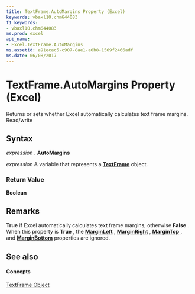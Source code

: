 ```yaml
---
title: TextFrame.AutoMargins Property (Excel)
keywords: vbaxl10.chm644083
f1_keywords:
- vbaxl10.chm644083
ms.prod: excel
api_name:
- Excel.TextFrame.AutoMargins
ms.assetid: a91ecac5-c907-8ae1-a0b8-1569f2466adf
ms.date: 06/08/2017
---
```



# TextFrame.AutoMargins Property (Excel)

Returns or sets whether Excel automatically calculates text frame margins. Read/write


## Syntax

 _expression_ . **AutoMargins**

 _expression_ A variable that represents a **[TextFrame](textframe-object-excel.md)** object.


### Return Value

 **Boolean**


## Remarks

 **True** if Excel automatically calculates text frame margins; otherwise **False** . When this property is **True** , the **[MarginLeft](textframe-marginleft-property-excel.md)** , **[MarginRight](textframe-marginright-property-excel.md)** , **[MarginTop](textframe-margintop-property-excel.md)** , and **[MarginBottom](textframe-marginbottom-property-excel.md)** properties are ignored.


## See also


#### Concepts


[TextFrame Object](textframe-object-excel.md)

